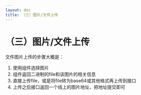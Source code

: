```yaml
---
layout: doc
title: （三）图片/文件上传 
---
```

# （三）图片/文件上传
文件图片上传的步骤大概是：
1. 使用组件选择图片
2. 组件返回二进制的file和该图片的相关信息
3. 直接上传file，或是将file转为base64或其他格式再上传到接口
4. 上传之后接口返回一个线上的图片地址，把地址提交即可

